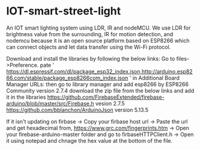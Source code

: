 # IOT-smart-street-light
An IOT smart lighting system using LDR, IR and nodeMCU. 
We use LDR for brightness value from the surrounding,
IR for motion detection, and nodemcu because it is an open source platform based on ESP8266 which can connect objects and let data transfer using the Wi-Fi protocol.


Download and install the libraries by following the below links:
Go to files->Preference.
pate ' https://dl.espressif.com/dl/package_esp32_index.json,http://arduino.esp8266.com/stable/package_esp8266com_index.json ' in Additional Board Manager URLs: 
then go to library manager and
add esp8266 by ESP8266 Community version 2.7.4
download the zip file from the below links and add it in the libraries
https://github.com/FirebaseExtended/firebase-arduino/blob/master/src/Firebase.h    vesion 2.7.5
https://github.com/bblanchon/ArduinoJson   version 5.13.5

If it isn't updating on firbase
-> Copy your firbase host url
-> Paste the url and get hexadecimal from, https://www.grc.com/fingerprints.htm
-> Open your firebase-arduino-master folder and go to firbaseHTTPClient.h
-> Open it using notepad and chnage the hex value at the bottom of the file.
